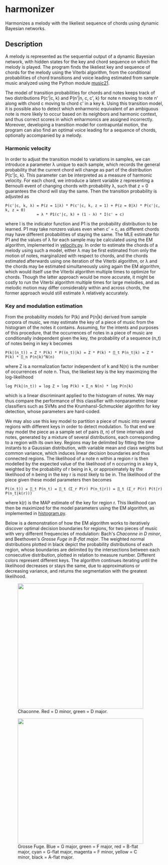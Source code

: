 # harmonizer
Harmonizes a melody with the likeliest sequence of chords using dynamic Bayesian networks.

## Description

A melody is represented as the sequential output of a dynamic Bayesian network, with hidden states for the key and chord sequence on which the melody is played. The program finds the likeliest key and sequence of chords for the melody using the Viterbi algorithm, from the conditional probabilities of chord transitions and voice leading estimated from sample music analyzed using the Python module [music21](https://github.com/cuthbertLab/music21). 

The model of transition probabilities for chords and notes keeps track of two distributions P(c'|c, k) and P(n'|n, c, c', k) for note n moving to note n' along with chord c moving to chord c' in a key k. Using this transition model, it is possible also to detect which enharmonic equivalent of an ambiguous note is more likely to occur based on its neighbors and harmonic context, and thus correct scores in which enharmonics are assigned incorrectly. Moreover, developing a transition model for contrapuntal motion, the program can also find an optimal voice leading for a sequence of chords, optionally accompanied by a melody.

### Harmonic velocity

In order to adjust the transition model to variations in samples, we can introduce a parameter λ unique to each sample, which records the general probability that the current chord will change as part of the distribution P(c'|c, k). This parameter can be interpreted as a measure of harmonic velocity. For each chord, we introduce a latent variable z representing a Bernoulli event of changing chords with probability λ, such that z = 0 guarantees the chord will stay the same. Then the transition probability is adjusted as 
```
P(c'|c, k, λ) = P(z = 1|λ) * P(c'|c, k, z = 1) + P(z = 0|λ) * P(c'|c, k, z = 0)
              = λ * P1(c'|c, k) + (1 - λ) * I(c' = c)
```
where I is the indicator function and P1 is the probability distribution to be learned. P1 may take nonzero values even when c' = c, as different chords may have different probabilities of staying the same. The MLE estimate for P1 and the values of λ for each sample may be calculated using the EM algorithm, implemented in [velocity.py](velocity.py). In order to estimate the chords of a melody using such a model, either λ may be first estimated from only the motion of notes, marginalized with respect to chords, and the chords estimated afterwards using one iteration of the Viterbi algorithm, or λ and the chords may be estimated simultaneously using again the EM algorithm, which would itself use the Viterbi algorithm multiple times to optimize for chords. Though the latter approach would be more accurate, it might be costly to run the Viterbi algorithm multiple times for large melodies, and as melodic motion may differ considerably within and across chords, the former approach would still estimate λ relatively accurately.

### Key and modulation estimation

From the probability models for P(k) and P(n|k) derived from sample corpora of music, we may estimate the key of a piece of music from the histogram of the notes it contains. Assuming, for the intents and purposes of this procedure, that the occurrences of notes in a piece of music are conditionally independent given the key, the probability of a sequence (n_t) of notes being in key k becomes
```
P(k|(n_t)) = Z * P(k) * P((n_t)|k) = Z * P(k) * ∏_t P(n_t|k) = Z * P(k) * ∏_n P(n|k)^N(n)
```
where Z is a normalization factor independent of k and N(n) is the number of occurrences of note n. Thus, the likeliest key is the key maximizing the log-likelihood
```
log P(k|(n_t)) = log Z + log P(k) + Σ_n N(n) * log P(n|k)
```
which is a linear discriminant applied to the histogram of notes. We may thus compare the performance of this classifier with nonparametric linear classifiers such as SVMs and the Krumhansl-Schmuckler algorithm for key detection, whose parameters are hard-coded. 

We may also use this key model to partition a piece of music into several regions with different keys in order to detect modulation. To that end we may model the piece as a sample set of pairs (t, n) of time intervals and notes, generated by a mixture of several distributions, each corresponding to a region with its own key. Regions may be delimited by fitting the time instants to a Gaussian distribution, with variable mean and class weights but common variance, which induces linear decision boundaries and thus connected regions. The likelihood of a note n within a region r is then modelled by the expected value of the likelihood of n occurring in a key k, weighted by the probability of r being in k, or approximately by the likelihood of n being in the key r is most likely to be in. The likelihood of the piece given these model parameters then becomes
```
P((n_t)) = ∏_t P(n_t) = ∏_t (Σ_r P(r) P(n_t|r)) = ∏_t (Σ_r P(r) P(t|r) P(n_t|k(r)))
```
where k(r) is the MAP estimate of the key for region r. This likelihood can then be maximized for the model parameters using the EM algorithm, as implemented in [histogram.py](histogram.py).

Below is a demonstration of how the EM algorithm works to iteratively discover optimal decision boundaries for regions, for two pieces of music with very different frequencies of modulation: Bach's *Chaconne in D minor*, and Beethoven's *Grosse Fuge in B-flat major*. The weighted normal distributions plotted in black depict the probability distributions of each region, whose boundaries are delimited by the intersections between each consecutive distribution, plotted in relation to measure number. Different colors represent different keys. The algorithm continues iterating until the likelihood decreases or stays the same, due to approximations or decreasing variance, and returns the segmentation with the greatest likelihood.

<div class="emgifs">
  <figure>
    <img src="https://gist.github.com/meagtan/019fda9f8643174450cf218d926373b9/raw/6b0f260613e701342d0ef97ebfd9808fa7e3bf4a/chac7.gif" width="400"/> 
    <figcaption>Chaconne. Red = D minor, green = D major.</figcaption>
  </figure>
  <figure>
    <img src="https://gist.github.com/meagtan/019fda9f8643174450cf218d926373b9/raw/6b0f260613e701342d0ef97ebfd9808fa7e3bf4a/fug20.gif" width="400"/>
    <figcaption>Grosse Fuge. Blue = G major, green = F major, red = B-flat major, cyan = G-flat major, magenta = F minor, yellow = C minor, black = A-flat major.</figcaption>
  </figure>
</div>
